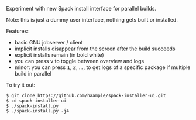 Experiment with new Spack install interface for parallel builds.

Note: this is just a dummy user interface, nothing gets built or installed.

Features:

* basic GNU jobserver / client
* implicit installs disappear from the screen after the build succeeds
* explicit installs remain (in bold white)
* you can press <kbd>v</kbd> to toggle between overview and logs
* minor: you can press <kbd>1</kbd>, <kbd>2</kbd>, ..., to get logs of a specific package if multiple build in parallel

To try it out:

```console
$ git clone https://github.com/haampie/spack-installer-ui.git
$ cd spack-installer-ui
$ ./spack-install.py
$ ./spack-install.py -j4
```
